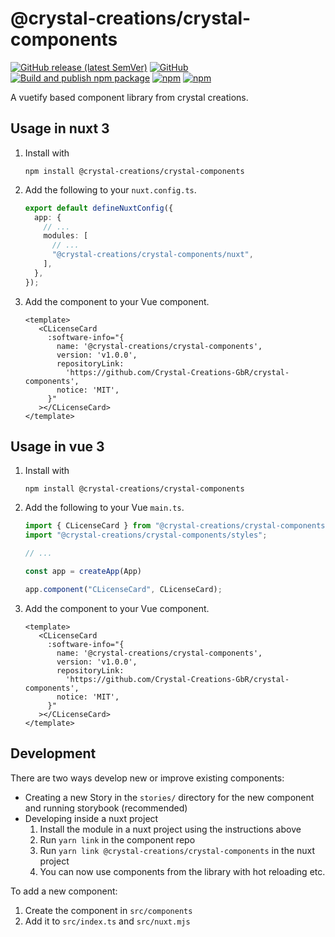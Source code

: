 # @crystal-creations/crystal-components
[![GitHub release (latest SemVer)](https://img.shields.io/github/v/release/Crystal-Creations-GbR/crystal-components?sort=semver)](https://github.com/Crystal-Creations-GbR/crystal-components/releases) [![GitHub](https://img.shields.io/github/license/Crystal-Creations-GbR/crystal-components)](LICENSE) [![Build and publish npm package](https://github.com/Crystal-Creations-GbR/crystal-components/actions/workflows/publish.yml/badge.svg)](https://github.com/Crystal-Creations-GbR/crystal-components/actions/workflows/publish.yml) [![npm](https://img.shields.io/npm/v/@crystal-creations/crystal-components)](https://www.npmjs.com/package/@crystal-creations/crystal-components) [![npm](https://img.shields.io/npm/dw/@crystal-creations/crystal-components)](https://www.npmjs.com/package/@crystal-creations/crystal-components)

A vuetify based component library from crystal creations.

## Usage in nuxt 3
1. Install with

   `npm install @crystal-creations/crystal-components`

2. Add the following to your `nuxt.config.ts`.
    ```ts
    export default defineNuxtConfig({
      app: {
        // ...
        modules: [
          // ...
          "@crystal-creations/crystal-components/nuxt",
        ],
      },
    });
    ```

3. Add the component to your Vue component.
    ```vue
    <template>
       <CLicenseCard
         :software-info="{
           name: '@crystal-creations/crystal-components',
           version: 'v1.0.0',
           repositoryLink:
             'https://github.com/Crystal-Creations-GbR/crystal-components',
           notice: 'MIT',
         }"
       ></CLicenseCard>
    </template>
    ```

## Usage in vue 3
1. Install with

   `npm install @crystal-creations/crystal-components`

2. Add the following to your Vue `main.ts`.
    ```ts
    import { CLicenseCard } from "@crystal-creations/crystal-components";
    import "@crystal-creations/crystal-components/styles";
    
    // ...
    
    const app = createApp(App)
    
    app.component("CLicenseCard", CLicenseCard);
    ```

3. Add the component to your Vue component.
    ```vue
    <template>
       <CLicenseCard
         :software-info="{
           name: '@crystal-creations/crystal-components',
           version: 'v1.0.0',
           repositoryLink:
             'https://github.com/Crystal-Creations-GbR/crystal-components',
           notice: 'MIT',
         }"
       ></CLicenseCard>
    </template>
    ```

## Development
There are two ways develop new or improve existing components:
- Creating a new Story in the `stories/` directory for the new component and running storybook (recommended)
- Developing inside a nuxt project
  1. Install the module in a nuxt project using the instructions above
  2. Run `yarn link` in the component repo
  3. Run `yarn link @crystal-creations/crystal-components` in the nuxt project
  4. You can now use components from the library with hot reloading etc.

To add a new component:
1. Create the component in `src/components`
2. Add it to `src/index.ts` and `src/nuxt.mjs`